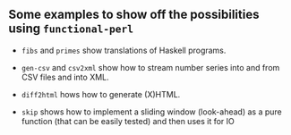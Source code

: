 ## Some examples to show off the possibilities using `functional-perl`

* `fibs` and `primes` show translations of Haskell programs.

* `gen-csv` and `csv2xml` show how to stream number series into and
  from CSV files and into XML.

* `diff2html` hows how to generate (X)HTML.

* `skip` shows how to implement a sliding window (look-ahead) as a
  pure function (that can be easily tested) and then uses it for IO


